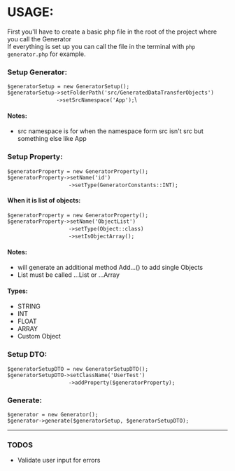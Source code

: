 # USAGE:

First you'll have to create a basic php file in the root of the project where you call the Generator\
If everything is set up you can call the file in the terminal with `php generator.php` for example.

### Setup Generator:

`$generatorSetup = new GeneratorSetup();`\
`$generatorSetup->setFolderPath('src/GeneratedDataTransferObjects')`\
&emsp;&emsp;&emsp;&emsp;&emsp;&emsp;&emsp;&emsp;`->setSrcNamespace('App');`\

#### Notes:
* src namespace is for when the namespace form src isn't src but something else like App

### Setup Property:
`$generatorProperty = new GeneratorProperty();`\
`$generatorProperty->setName('id')`\
&emsp;&emsp;&emsp;&emsp;&emsp;&emsp;&emsp;&emsp;&emsp;&emsp;`->setType(GeneratorConstants::INT);`

#### When it is list of objects:

`$generatorProperty = new GeneratorProperty();`\
`$generatorProperty->setName('ObjectList')`\
&emsp;&emsp;&emsp;&emsp;&emsp;&emsp;&emsp;&emsp;&emsp;&emsp;`->setType(Object::class)`\
&emsp;&emsp;&emsp;&emsp;&emsp;&emsp;&emsp;&emsp;&emsp;&emsp;`->setIsObjectArray();`

#### Notes: 
* will generate an additional method Add...() to add single Objects
* List must be called ...List or ...Array

#### Types:
* STRING
* INT
* FLOAT
* ARRAY
* Custom Object

### Setup DTO:
`$generatorSetupDTO = new GeneratorSetupDTO();`\
`$generatorSetupDTO->setClassName('UserTest')`\
&emsp;&emsp;&emsp;&emsp;&emsp;&emsp;&emsp;&emsp;&emsp;&emsp;`->addProperty($generatorProperty);`

### Generate:

`$generator = new Generator();`\
`$generator->generate($generatorSetup, $generatorSetupDTO);`

---

### TODOS
* Validate user input for errors